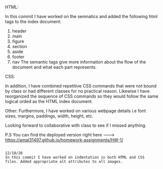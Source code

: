 

HTML:

In this commit I have worked on the semnatics and added the following html tags to the index document:
1. header
2. main
3. figure
4. section
5. aside
6. footer
7. nav
The semantic tags give more information about the flow of the document and what each part represents.


CSS:

In addition, I have combined repetitive CSS commands that were not bound by class or had different classes for no practical reason. Likewise I have reorganized the sequence of CSS commands so they would follow the same logical orded as the HTML index document.


Other:
Furthermore, I have worked on various webpage details i.e font sizes, margins, paddings, width, height, etc. 

Looking forward to collaborative with class to see if I missed anything.

P.S You can find the deployed version right here ---> https://amal31497.github.io/homework-assignments/HW-1/



~~~~~~~~~~~~~~~~~~~~~~~~~~~~~~~~~~~~~~~~~~~~~~~~~~~~~~~~~~~~~~~~~~~~~~~~~~~~~~~~~~~~~~~~~~~~~~~~~~~~~~~~~~~~~~~~~~~~~~~~~~~~~~~~~~~~~~~~~~~~~~~~~~~~~~~~~~~~~~~~~~~~~~~~~~~~~~~~~~~~~~~~~~~~~~~~~~~~~~~~~~~~~~~~~~~~~~~~~~~~~~~~~~~~~~~~~~~~~~~~

12/18/20
In this commit I have worked on indentation in both HTML and CSS files. Added appropriate alt attributes to all images.
